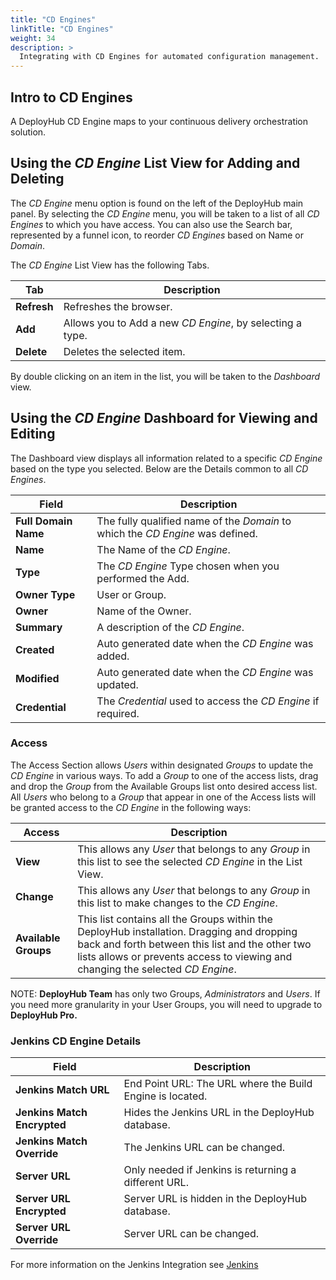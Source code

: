 ```yaml
---
title: "CD Engines"
linkTitle: "CD Engines"
weight: 34
description: >
  Integrating with CD Engines for automated configuration management.
---
```


## Intro to CD Engines
A DeployHub CD Engine maps to your continuous delivery orchestration solution. 

## Using the _CD Engine_ List View for Adding and Deleting

The _CD Engine_ menu option is found on the left of the DeployHub main panel. By selecting the _CD Engine_ menu, you will be taken to a list of all _CD Engines_ to which you have access. You can also use the Search bar, represented by a funnel icon, to reorder _CD Engines_ based on Name or _Domain_.

The _CD Engine_ List View has the following Tabs.

| Tab | Description |
| --- | --- |
|**Refresh** | Refreshes the browser. |
| **Add** | Allows you to Add a new _CD Engine_, by selecting a type. |
| **Delete** | Deletes the selected item. |

By double clicking on an item in the list, you will be taken to the _Dashboard_ view.

## Using the _CD Engine_ Dashboard for Viewing and Editing

The Dashboard view displays all information related to a specific _CD Engine_ based on the type you selected.  Below are the Details common to all _CD Engines_.

| Field | Description |
| --- | --- |
| **Full Domain Name** | The fully qualified name of the _Domain_ to which the _CD Engine_ was defined. |
| **Name** | The Name of the _CD Engine_. |
| **Type** | The _CD Engine_ Type chosen when you performed the Add. |
| **Owner Type** | User or Group. |
| **Owner** | Name of the Owner. |
| **Summary** | A description of the _CD Engine_.|
| **Created** | Auto generated date when the _CD Engine_ was added.|
| **Modified**| Auto generated date when the _CD Engine_ was updated.|
| **Credential**| The _Credential_ used to access the _CD Engine_ if required. |

### Access

The Access Section allows _Users_ within designated _Groups_ to update the _CD Engine_ in various ways. To add a _Group_ to one of the access lists, drag and drop the _Group_ from the Available Groups list onto desired access list. All _Users_ who belong to a _Group_ that appear in one of the Access lists will be granted access to the _CD Engine_ in the following ways:

| Access | Description |
| --- | --- |
|**View**| This allows any _User_ that belongs to any _Group_ in this list to see the selected _CD Engine_ in the List View. |
|**Change**| This allows any _User_ that belongs to any _Group_ in this list to make changes to the _CD Engine_. |
|**Available Groups**|This list contains all the Groups within the DeployHub installation. Dragging and dropping back and forth between this list and the other two lists allows or prevents access to viewing and changing the selected _CD Engine_.

NOTE: **DeployHub Team** has only two Groups, _Administrators_ and _Users_. If you need more granularity in your User Groups, you will need to upgrade to **DeployHub Pro.**

### Jenkins CD Engine Details

| Field | Description |
| --- | --- |
| **Jenkins Match URL** | End Point URL: The URL where the Build Engine is located. |
| **Jenkins Match Encrypted** | Hides the Jenkins URL in the DeployHub database. |
| **Jenkins Match Override** | The Jenkins URL can be changed.|
| **Server URL**| Only needed if Jenkins is returning a different URL.|
| **Server URL Encrypted** | Server URL is hidden in the DeployHub database. |
| **Server URL Override** | Server URL can be changed.|

For more information on the Jenkins Integration see [Jenkins](/userguide/integrations/jenkins/)

